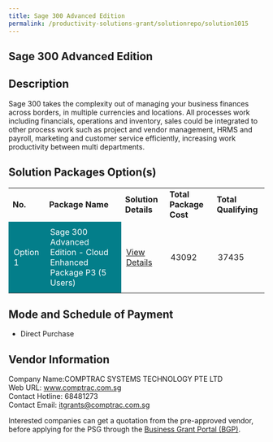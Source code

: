 ```yaml
---
title: Sage 300 Advanced Edition
permalink: /productivity-solutions-grant/solutionrepo/solution1015
---
```


## Sage 300 Advanced Edition

## Description

Sage 300 takes the complexity out of managing your business finances across borders, in multiple currencies and locations. All processes work including financials, operations and inventory, sales could be integrated to other process work such as project and vendor management, HRMS and payroll, marketing and customer service efficiently, increasing work productivity between multi departments.

## Solution Packages Option(s)

<table>
<tr>
<td><b>No.</b></td>
<td><b>Package Name</b></td>
<td><b>Solution Details</b></td>
<td><b>Total Package Cost</b></td>
<td><b>Total Qualifying</b></td>
</tr>
<tr>
<td style='padding: 10px; background-color: #037E8A; color: #FFFFFF;'>Option 1</td>
<td style='padding: 10px; background-color: #037E8A; color: #FFFFFF;'>Sage 300 Advanced Edition - Cloud Enhanced Package P3 (5 Users)</td>
<td style='padding: 10px;'><a href='https://www.gobusiness.gov.sg/images/psg/Desensitised_Comptrac_Annex_3_CR_wef_30_Dec_2021_Part_3.pdf' target='_blank'>View Details</a></td>
<td style='padding: 10px;'>43092</td>
<td style='padding: 10px;'>37435</td>
</tr>
</table>

## Mode and Schedule of Payment

 - Direct Purchase

## Vendor Information

 Company Name:COMPTRAC SYSTEMS TECHNOLOGY PTE LTD <br>Web URL: www.comptrac.com.sg <br>Contact Hotline: 68481273 <br>Contact Email: itgrants@comptrac.com.sg <br>

Interested companies can get a quotation from the pre-approved vendor, before applying for the PSG through the <a href='https://www.businessgrants.gov.sg/' target='_blank' rel='noopener'>Business Grant Portal (BGP)</a>.

<script src="/jquery/resize-tables.js"></script>
